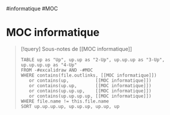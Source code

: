 #informatique #MOC
# MOC informatique

> [!query] Sous-notes de [[MOC informatique]]
> ```dataview
> TABLE up as "Up", up.up as "2-Up", up.up.up as "3-Up", up.up.up.up as "4-Up"
> FROM -#excalidraw AND -#MOC
> WHERE contains(file.outlinks, [[MOC informatique]])
>    or contains(up,          [[MOC informatique]])
>    or contains(up.up,       [[MOC informatique]])
>    or contains(up.up.up,    [[MOC informatique]])
>    or contains(up.up.up.up, [[MOC informatique]])
> WHERE file.name != this.file.name
> SORT up.up.up.up, up.up.up, up.up, up
> ```


